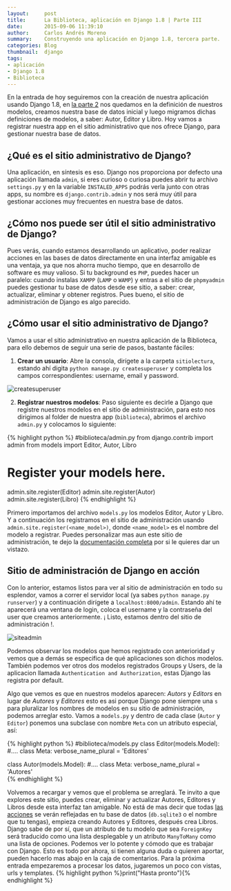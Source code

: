 ```yaml
---
layout:     post
title:      La Biblioteca, aplicación en Django 1.8 | Parte III
date:       2015-09-06 11:39:10
author:     Carlos Andrés Moreno
summary:    Construyendo una aplicación en Django 1.8, tercera parte.
categories: Blog
thumbnail:  django
tags:
- aplicación
- Django 1.8
- Biblioteca
---
```


En la entrada de hoy seguiremos con la creación de nuestra aplicación usando Django 1.8, en [la parte 2][1] nos quedamos en la definición de nuestros modelos, creamos nuestra base de datos inicial y luego migramos dichas definiciones de modelos, a saber: Autor, Editor y Libro. Hoy vamos a registrar nuestra app en el sitio administrativo que nos ofrece Django, para gestionar nuestra base de datos.

## ¿Qué es el sitio administrativo de Django?

Una aplicación, en síntesis es eso. Django nos proporciona por defecto una aplicación llamada `admin`, si eres curioso o curiosa puedes abrir tu archivo `settings.py` y en la variable `INSTALED_APPS` podrás verla junto con otras apps, su nombre es `django.contrib.admin` y nos será muy útil para gestionar acciones muy frecuentes en nuestra base de datos.

## ¿Cómo nos puede ser útil el sitio administrativo de Django?

Pues verás, cuando estamos desarrollando un aplicativo, poder realizar acciones en las bases de datos directamente en una interfaz amigable es una ventaja, ya que nos ahorra mucho tiempo, que en desarrollo de software es muy valioso. Si tu background es `PHP`, puedes hacer un paralelo: cuando instalas `XAMPP` (`LAMP` o `WAMP`) y entras a el sitio de `phpmyadmin` puedes gestionar tu base de datos desde ese sitio, a saber: crear, actualizar, eliminar y obtener registros. Pues bueno, el sitio de administración de Django es algo parecido.

## ¿Cómo usar el sitio administrativo de Django?

Vamos a usar el sitio administrativo en nuestra aplicación de la Biblioteca, para ello debemos de seguir una serie de pasos, bastante fáciles:

1. **Crear un usuario**: Abre la consola, dirígete a la carpeta `sitiolectura`, estando ahí digita `python manage.py createsuperuser` y completa los campos correspondientes: username, email y password.

![createsuperuser][2]

2. **Registrar nuestros modelos**: Paso siguiente es decirle a Django que registre nuestros modelos en el sitio de administración, para esto nos dirigimos al folder de nuestra app (`biblioteca`), abrimos el archivo `admin.py` y colocamos lo siguiente:

{% highlight python %}
#biblioteca/admin.py
from django.contrib import admin
from models import Editor, Autor, Libro
# Register your models here.

admin.site.register(Editor)
admin.site.register(Autor)
admin.site.register(Libro)
{% endhighlight %}

Primero importamos del archivo `models.py` los modelos Editor, Autor y Libro. Y a continuación los registramos en el sitio de administración usando `admin.site.register(<name_model>)`, donde `<name_model>` es el nombre del modelo a registrar. Puedes personalizar mas aun este sitio de administración, te dejo la [documentación completa][4] por si le quieres dar un vistazo.

## Sitio de administración de Django en acción

Con lo anterior, estamos listos para ver al sitio de administración en todo su esplendor, vamos a correr el servidor local (ya sabes `python manage.py runserver`) y a continuación dirígete a `localhost:8000/admin`. Estando ahí te aparecerá una ventana de login, coloca el username y la contraseña del user que creamos anteriormente. ¡ Listo, estamos dentro del sitio de administración !.

![siteadmin][3]

Podemos observar los modelos que hemos registrado con anterioridad y vemos que a demás se especifica de qué aplicaciones son dichos modelos. También podemos ver otros dos modelos registrados Groups y Users, de la aplicacion llamada `Authentication and Authorization`, estas Django las registra por default.

Algo que vemos es que en nuestros modelos aparecen: _Autors_ y _Editors_ en lugar de _Autores_ y _Editores_ esto es asi porque Django pone siempre una `s` para pluralizar los nombres de modelos en su sitio de administración, podemos arreglar esto. Vamos a `models.py` y dentro de cada clase (`Autor` y `Editor`) ponemos una subclase con nombre `Meta` con un atributo especial, así:

{% highlight python %}
#biblioteca/models.py
class Editor(models.Model):
	#....
	class Meta:
		verbose_name_plural = 'Editores'

class Autor(models.Model):
	#....
	class Meta:
		verbose_name_plural = 'Autores'		
{% endhighlight %}

Volvemos a recargar y vemos que el problema se arreglará. Te invito a que explores este sitio, puedes crear, eliminar y actualizar Autores, Editores y Libros desde esta interfaz tan amigable. No está de mas decir que todas [las acciones][5] se verán reflejadas en tu base de datos (`db.sqlite3` o el nombre que tu tengas), empieza creando Autores y Editores, después crea Libros. Django sabe de por sí, que un atributo de tu modelo que sea `ForeignKey` será traducido como una lista desplegable y un atributo `ManyToMany` como una lista de opciones. Podemos ver lo potente y cómodo que es trabajar con Django. Esto es todo por ahora, si tienen alguna duda o quieren aportar, pueden hacerlo mas abajo en la caja de comentarios. Para la próxima entrada empezaremos a procesar los datos, jugaremos un poco con vistas, urls y templates.
{% highlight python %}print("Hasta pronto"){% endhighlight %}

[1]:http://carmoreno.github.io/blog/2015/08/24/App-Django1.8-Parte2/
[2]:../../../../../../images/2015-09-06/createsuperuser.png
[3]:../../../../../../images/2015-09-06/siteadmin.png
[4]:https://docs.djangoproject.com/en/1.8/ref/contrib/admin/
[5]:https://docs.djangoproject.com/en/1.8/ref/contrib/admin/actions/








